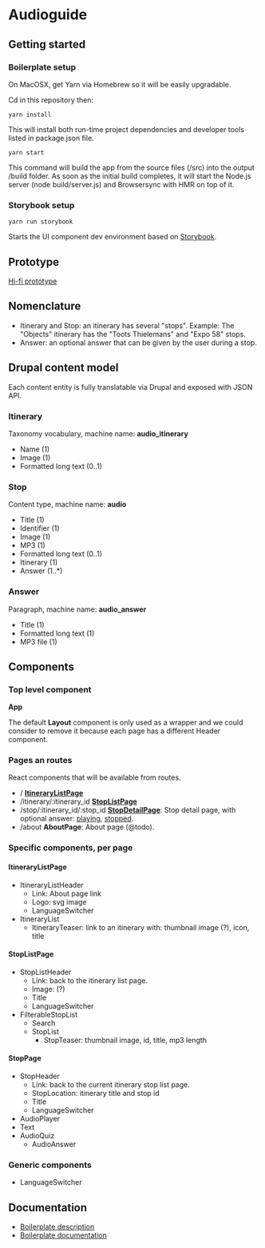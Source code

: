 # Audioguide

## Getting started

### Boilerplate setup

On MacOSX, get Yarn via Homebrew so it will be easily upgradable.

Cd in this repository then:

`yarn install`

This will install both run-time project dependencies and developer tools listed in package.json file.

`yarn start`

This command will build the app from the source files (/src) into the output /build folder. As soon as the initial build completes, it will start the Node.js server (node build/server.js) and Browsersync with HMR on top of it.

### Storybook setup

`yarn run storybook`

Starts the UI component dev environment based on [Storybook](https://storybook.js.org/).

## Prototype

[Hi-fi prototype](https://tiltfactory.prevue.it/p/5oa6)

## Nomenclature

- Itinerary and Stop: an itinerary has several "stops". Example: The "Objects" itinerary has the "Toots Thielemans" and "Expo 58" stops.
- Answer: an optional answer that can be given by the user during a stop.

## Drupal content model

Each content entity is fully translatable via Drupal and exposed with JSON API.

### Itinerary

Taxonomy vocabulary, machine name: **audio_itinerary**

- Name (1)
- Image (1)
- Formatted long text (0..1)

### Stop

Content type, machine name: **audio**

- Title (1)
- Identifier (1)
- Image (1)
- MP3 (1)
- Formatted long text (0..1)
- Itinerary (1)
- Answer (1..*)

### Answer

Paragraph, machine name: **audio_answer**

- Title (1)
- Formatted long text (1)
- MP3 file (1)

## Components

### Top level component

**App**

The default **Layout** component is only used as a wrapper and we could consider to remove it because
each page has a different Header component.

### Pages an routes

React components that will be available from routes.

- / **[ItineraryListPage](https://tiltfactory.prevue.it/view/ifkjvw)**
- /itinerary/:itinerary_id **[StopListPage](https://tiltfactory.prevue.it/view/gwbjq2)**
- /stop/:itinerary_id/:stop_id **[StopDetailPage](https://tiltfactory.prevue.it/view/6ztppa)**: Stop detail page, with optional answer: [playing](https://tiltfactory.prevue.it/view/ge1aaq), [stopped](https://tiltfactory.prevue.it/view/ln8s60).
- /about **AboutPage**: About page (@todo).

### Specific components, per page

#### ItineraryListPage

- ItineraryListHeader
  - Link: About page link
  - Logo: svg image
  - LanguageSwitcher
- ItineraryList
  - ItineraryTeaser: link to an itinerary with: thumbnail image (?), icon, title

#### StopListPage

- StopListHeader
  - Link: back to the itinerary list page.
  - Image: (?)
  - Title
  - LanguageSwitcher
- FilterableStopList
  - Search
  - StopList
    - StopTeaser: thumbnail image, id, title, mp3 length 

#### StopPage

- StopHeader
  - Link: back to the current itinerary stop list page.
  - StopLocation: itinerary title and stop id
  - Title
  - LanguageSwitcher
- AudioPlayer
- Text
- AudioQuiz
  - AudioAnswer

### Generic components

- LanguageSwitcher

## Documentation 

- [Boilerplate description](./REACT_STARTER_KIT.md)
- [Boilerplate documentation](./docs/README.md)
